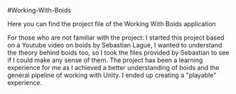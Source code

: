 #Working-With-Boids

Here you can find the project file of the Working With Boids application

For those who are not familiar with the project: 
I started this project based on a Youtube video on boids by Sebastian Lague, 
I wanted to understand the theory behind boids too, 
so I took the files provided by Sebastian to see if I could make any sense of them. 
The project has been a learning experience for me as I achieved a better understanding 
of boids and the general pipeline of working with Unity. I ended up creating a "playable" experience.
